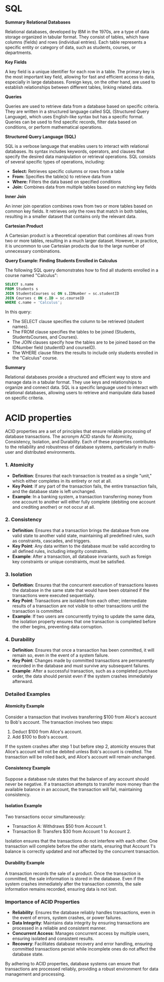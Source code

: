 # SQL

**Summary**
**Relational Databases**

Relational databases, developed by IBM in the 1970s, are a type of data storage organized in tabular format. They consist of tables, which have columns (fields) and rows (individual entries). Each table represents a specific entity or category of data, such as students, courses, or departments.

**Key Fields**

A key field is a unique identifier for each row in a table. The primary key is the most important key field, allowing for fast and efficient access to data, especially in large databases. Foreign keys, on the other hand, are used to establish relationships between different tables, linking related data.

**Queries**

Queries are used to retrieve data from a database based on specific criteria. They are written in a structured language called SQL (Structured Query Language), which uses English-like syntax but has a specific format. Queries can be used to find specific records, filter data based on conditions, or perform mathematical operations.

**Structured Query Language (SQL)**

SQL is a verbose language that enables users to interact with relational databases. Its syntax includes keywords, operators, and clauses that specify the desired data manipulation or retrieval operations. SQL consists of several specific types of operations, including:

* **Select:** Retrieves specific columns or rows from a table
* **From:** Specifies the table(s) to retrieve data from
* **Where:** Filters the data based on specified conditions
* **Join:** Combines data from multiple tables based on matching key fields

**Inner Join**

An inner join operation combines rows from two or more tables based on common key fields. It retrieves only the rows that match in both tables, resulting in a smaller dataset that contains only the relevant data.

**Cartesian Product**

A Cartesian product is a theoretical operation that combines all rows from two or more tables, resulting in a much larger dataset. However, in practice, it is uncommon to use Cartesian products due to the large number of unnecessary combinations.

**Query Example: Finding Students Enrolled in Calculus**

The following SQL query demonstrates how to find all students enrolled in a course named "Calculus":

```sql
SELECT s.name
FROM Students s
JOIN StudentsCourses sc ON s.IDNumber = sc.studentID
JOIN Courses c ON c.ID = sc.courseID
WHERE c.name = 'Calculus';
```

In this query:

* The SELECT clause specifies the column to be retrieved (student names).
* The FROM clause specifies the tables to be joined (Students, StudentsCourses, and Courses).
* The JOIN clauses specify how the tables are to be joined based on the IDNumber field (studentID and courseID).
* The WHERE clause filters the results to include only students enrolled in the "Calculus" course.

**Summary**

Relational databases provide a structured and efficient way to store and manage data in a tabular format. They use keys and relationships to organize and connect data. SQL is a specific language used to interact with relational databases, allowing users to retrieve and manipulate data based on specific criteria.

# ACID properties

ACID properties are a set of principles that ensure reliable processing of database transactions. The acronym ACID stands for Atomicity, Consistency, Isolation, and Durability. Each of these properties contributes to the reliability and robustness of database systems, particularly in multi-user and distributed environments.

### 1. Atomicity

- **Definition**: Ensures that each transaction is treated as a single "unit," which either completes in its entirety or not at all.
- **Key Point**: If any part of the transaction fails, the entire transaction fails, and the database state is left unchanged.
- **Example**: In a banking system, a transaction transferring money from one account to another will either fully complete (debiting one account and crediting another) or not occur at all.

### 2. Consistency

- **Definition**: Ensures that a transaction brings the database from one valid state to another valid state, maintaining all predefined rules, such as constraints, cascades, and triggers.
- **Key Point**: Any data written to the database must be valid according to all defined rules, including integrity constraints.
- **Example**: After a transaction, all database invariants, such as foreign key constraints or unique constraints, must be satisfied.

### 3. Isolation

- **Definition**: Ensures that the concurrent execution of transactions leaves the database in the same state that would have been obtained if the transactions were executed sequentially.
- **Key Point**: Transactions are isolated from each other; intermediate results of a transaction are not visible to other transactions until the transaction is committed.
- **Example**: If two users are concurrently trying to update the same data, the isolation property ensures that one transaction is completed before the other begins, preventing data corruption.

### 4. Durability

- **Definition**: Ensures that once a transaction has been committed, it will remain so, even in the event of a system failure.
- **Key Point**: Changes made by committed transactions are permanently recorded in the database and must survive any subsequent failures.
- **Example**: After a successful transaction, such as a completed purchase order, the data should persist even if the system crashes immediately afterward.

### Detailed Examples

#### Atomicity Example

Consider a transaction that involves transferring $100 from Alice's account to Bob's account. The transaction involves two steps:

1. Deduct $100 from Alice's account.
2. Add $100 to Bob's account.

If the system crashes after step 1 but before step 2, atomicity ensures that Alice's account will not be debited unless Bob's account is credited. The transaction will be rolled back, and Alice's account will remain unchanged.

#### Consistency Example

Suppose a database rule states that the balance of any account should never be negative. If a transaction attempts to transfer more money than the available balance in an account, the transaction will fail, maintaining consistency.

#### Isolation Example

Two transactions occur simultaneously:

- Transaction A: Withdraws $50 from Account 1.
- Transaction B: Transfers $30 from Account 1 to Account 2.

Isolation ensures that the transactions do not interfere with each other. One transaction will complete before the other starts, ensuring that Account 1's balance is correctly updated and not affected by the concurrent transaction.

#### Durability Example

A transaction records the sale of a product. Once the transaction is committed, the sale information is stored in the database. Even if the system crashes immediately after the transaction commits, the sale information remains recorded, ensuring data is not lost.

### Importance of ACID Properties

- **Reliability**: Ensures the database reliably handles transactions, even in the event of errors, system crashes, or power failures.
- **Data Integrity**: Maintains data integrity by ensuring transactions are processed in a reliable and consistent manner.
- **Concurrent Access**: Manages concurrent access by multiple users, ensuring isolated and consistent results.
- **Recovery**: Facilitates database recovery and error handling, ensuring committed transactions persist while incomplete ones do not affect the database state.

By adhering to ACID properties, database systems can ensure that transactions are processed reliably, providing a robust environment for data management and processing.
